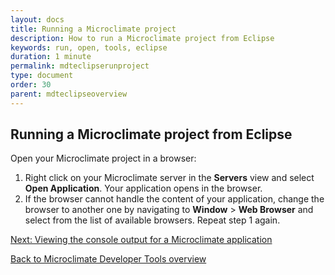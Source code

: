 ```yaml
---
layout: docs
title: Running a Microclimate project
description: How to run a Microclimate project from Eclipse
keywords: run, open, tools, eclipse
duration: 1 minute
permalink: mdteclipserunproject
type: document
order: 30
parent: mdteclipseoverview
---
```


## Running a Microclimate project from Eclipse

Open your Microclimate project in a browser:

1. Right click on your Microclimate server in the **Servers** view and select **Open Application**. Your application opens in the browser.
2. If the browser cannot handle the content of your application, change the browser to another one by navigating to **Window** > **Web Browser** and select from the list of available browsers. Repeat step 1 again.

[Next: Viewing the console output for a Microclimate application](mdteclipseconsoleview)

[Back to Microclimate Developer Tools overview](mdteclipseoverview)

